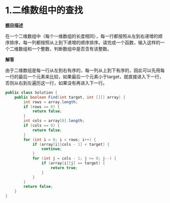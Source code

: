 # 1.二维数组中的查找

**题目描述**

在一个二维数组中（每个一维数组的长度相同），每一行都按照从左到右递增的顺序排序，每一列都按照从上到下递增的顺序排序。请完成一个函数，输入这样的一个二维数组和一个整数，判断数组中是否含有该整数。

**解答**

由于二维数组是每一行从左到右有序的，每一列从上到下有序的，因此可以先用每一行的最后一个元素来比较，如果最后一个元素小于target，就直接进入下一行，否则从右到左遍历这一行，如果没有再进入下一行。

```java
public class Solution {
    public boolean Find(int target, int [][] array) {
        int rows = array.length;
        if (rows == 0) {
            return false;
        }
        int cols = array[0].length;
        if (cols == 0) {
            return false;
        }
        for (int i = 0; i < rows; i++) {
            if (array[i][cols - 1] < target) {
                continue;
            }
            for (int j = cols - 1; j >= 0; j--) {
                if (array[i][j] == target) {
                    return true;
                }
            }
        }
        return false;
    }
}
```